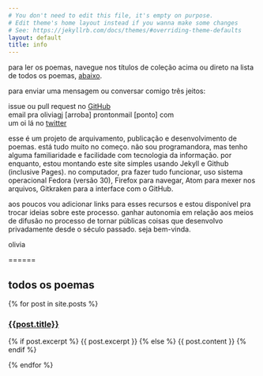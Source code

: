 ```yaml
---
# You don't need to edit this file, it's empty on purpose.
# Edit theme's home layout instead if you wanna make some changes
# See: https://jekyllrb.com/docs/themes/#overriding-theme-defaults
layout: default
title: info
---
```


para ler os poemas, navegue nos títulos de coleção acima ou direto na lista
de todos os poemas, [abaixo](#todos-os-poemas).

para enviar uma mensagem ou conversar comigo três jeitos:

<i class="fab fa-github"></i> issue ou pull request no  [GitHub](https://github.com/olivia-olivia/olivia-olivia.github.io)  
<i class="fas fa-envelope"></i> email pra oliviagj [arroba] prontonmail [ponto] com  
<i class="fab fa-twitter"></i> um oi lá no [twitter](http://twitter.com/oliviagj/)  


esse é um projeto de arquivamento, publicação e desenvolvimento de poemas.
está tudo muito no começo. não sou programandora, mas tenho alguma familiaridade
e facilidade com tecnologia da informação. por enquanto, estou montando este
site simples usando Jekyll e Github (inclusive Pages). no computador, pra fazer
tudo funcionar, uso sistema operacional Fedora (versão 30), Firefox para
navegar, Atom para mexer nos arquivos, Gitkraken para a interface com o GitHub.

aos poucos vou adicionar links para esses recursos e estou disponível pra trocar
ideias sobre este processo. ganhar autonomia em relação aos meios de difusão
no processo de tornar públicas coisas que desenvolvo privadamente desde o século
passado. seja bem-vinda.

olivia

======
<div>
  <h2> todos os poemas </h2>
</div>

<div id="index-posts">
  {% for post in site.posts %}
  <div id="post-short">
    <a href="{{site.url}}{{site.baseurl}}{{post.url}}">
      <h3>{{post.title}}</h3>
    </a>
    <p>
      {% if post.excerpt %}
        {{ post.excerpt }}
      {% else %}
        {{ post.content }}
      {% endif %}
    </p>
  </div>
  {% endfor %}
</div>

